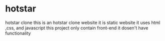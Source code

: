 # hotstar
hotstar clone
this is an hotstar clone website 
it is static website
it uses html ,css, and javascript
this project only contain front-end 
it dosen't have functionality
